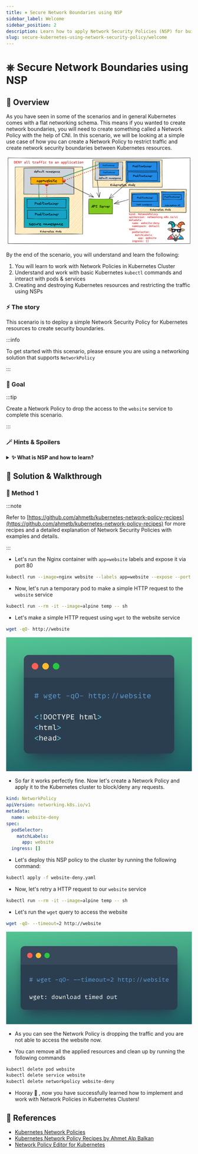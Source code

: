```yaml
---
title: ⎈ Secure Network Boundaries using NSP
sidebar_label: Welcome
sidebar_position: 2
description: Learn how to apply Network Security Policies (NSP) for building secure network boundaries - Kubernetes Goat Scenario 🚀
slug: secure-kubernetes-using-network-security-policy/welcome
---
```


# ⎈ Secure Network Boundaries using NSP

## 🙌 Overview

As you have seen in some of the scenarios and in general Kubernetes comes with a flat networking schema. This means if you wanted to create network boundaries, you will need to create something called a Network Policy with the help of CNI. In this scenario, we will be looking at a simple use case of how you can create a Network Policy to restrict traffic and create network security boundaries between Kubernetes resources.

![](../images/scenario-20.png)

By the end of the scenario, you will understand and learn the following:

1. You will learn to work with Network Policies in Kubernetes Cluster
2. Understand and work with basic Kubernetes `kubectl` commands and interact with pods & services
3. Creating and destroying Kubernetes resources and restricting the traffic using NSPs

### ⚡️ The story

This scenario is to deploy a simple Network Security Policy for Kubernetes resources to create security boundaries.

:::info

To get started with this scenario, please ensure you are using a networking solution that supports `NetworkPolicy`

:::

### 🎯 Goal

:::tip

Create a Network Policy to drop the access to the `website` service to complete this scenario.

:::

### 🪄 Hints & Spoilers

<details>
  <summary><b>✨ What is NSP and how to learn? </b></summary>
  <div>
    <div>Let's look at official docs <a href="https://kubernetes.io/docs/concepts/services-networking/network-policies/">Network Policies</a>. 
      
  Also there is a detailed explaination of NSP with examples by Ahmet Alp Balkan <a href="https://github.com/ahmetb/kubernetes-network-policy-recipes">here</a>🙌</div>
  </div>
</details>

## 🎉 Solution & Walkthrough

### 🎲 Method 1

:::note

Refer to [https://github.com/ahmetb/kubernetes-network-policy-recipes](https://github.com/ahmetb/kubernetes-network-policy-recipes) for more recipes and a detailed explanation of Network Security Policies with examples and details.

:::

- Let's run the Nginx container with `app=website` labels and expose it via port 80

``` bash
kubectl run --image=nginx website --labels app=website --expose --port 80
```

- Now, let's run a temporary pod to make a simple HTTP request to the `website` service

```bash
kubectl run --rm -it --image=alpine temp -- sh
```

- Let's make a simple HTTP request using `wget` to the website service

```bash
wget -qO- http://website
```

![wget output for website](../images/sc-20-1.png)

- So far it works perfectly fine. Now let's create a Network Policy and apply it to the Kubernetes cluster to block/deny any requests.

```YAML title="website-deny.yaml"
kind: NetworkPolicy
apiVersion: networking.k8s.io/v1
metadata:
  name: website-deny
spec:
  podSelector:
    matchLabels:
      app: website
  ingress: []
```

- Let's deploy this NSP policy to the cluster by running the following command:

```bash
kubectl apply -f website-deny.yaml
```

- Now, let's retry a HTTP request to our `website` service

```bash
kubectl run --rm -it --image=alpine temp -- sh
```

- Let's run the `wget` query to access the website

```bash
wget -qO- --timeout=2 http://website
```

![wget output for website failed](../images/sc-20-2.png)

- As you can see the Network Policy is dropping the traffic and you are not able to access the website now.

- You can remove all the applied resources and clean up by running the following commands

```bash
kubectl delete pod website
kubectl delete service website
kubectl delete networkpolicy website-deny
```

- Hooray 🥳 , now you have successfully learned how to implement and work with Network Policies in Kubernetes Clusters!

## 🔖 References

- [Kubernetes Network Policies](https://kubernetes.io/docs/concepts/services-networking/network-policies/)
- [Kubernetes Network Policy Recipes by Ahmet Alp Balkan](https://github.com/ahmetb/kubernetes-network-policy-recipes)
- [Network Policy Editor for Kubernetes](https://editor.cilium.io/)
